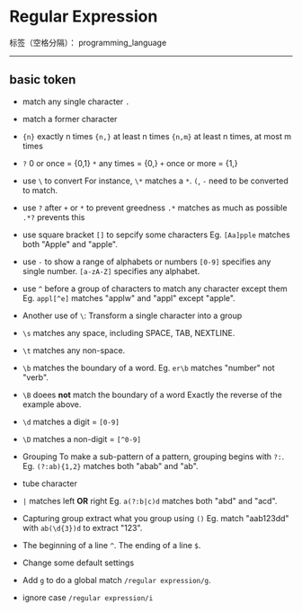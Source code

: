 ﻿# Regular Expression

标签（空格分隔）： programming_language

---
## basic token
- match any single character
`.`
- match a former character
 - `{n}` exactly n times
  `{n,}` at least n times
`{n,m}` at least n times, at most m times
 - `?`  0 or once  = {0,1}
`*`  any times  = {0,}
`+`  once or more = {1,}
- use `\` to convert
For instance, `\*` matches a `*`.
`(`, `-` need to be converted to match.
- use `?` after `+` or `*` to prevent greedness
`.*` matches as much as possible
`.*?` prevents this


- use square bracket `[]` to sepcify some characters
Eg. `[Aa]pple` matches both "Apple" and "apple".
- use `-` to show a range of alphabets or numbers
`[0-9]` specifies any single number.
`[a-zA-Z]` specifies any alphabet.

- use `^` before a group of characters to match any character except them
Eg. `appl[^e]` matches "applw" and "appl" except "apple".


- Another use of `\`: 
Transform a single character into a group
 - `\s` matches any space, including SPACE, TAB, NEXTLINE.
 - `\t` matches any non-space.
 - `\b` matches the boundary of a word.
 Eg. `er\b` matches "number" not "verb". 
 - `\B` doees **not** match the boundary of a word
 Exactly the reverse of the example above. 
 - `\d` matches a digit = `[0-9]`
 - `\D` matches a non-digit = `[^0-9]`

- Grouping
To make a sub-pattern of a pattern, grouping begins with `?:`.
Eg.  `(?:ab){1,2}` matches both "abab" and "ab". 

- tube character
 - `|` matches left **OR** right
 Eg. `a(?:b|c)d` matches both "abd" and "acd".
 
- Capturing group
extract what you group using `()`
Eg. match "aab123dd" with `ab(\d{3})d` to extract "123". 

- The beginning of a line `^`.
  The ending of a line `$`.

- Change some default settings
 - Add `g`  to do a global match `/regular expression/g`.
 - ignore case `/regular expression/i`


